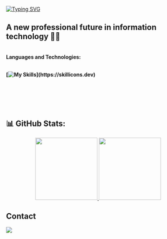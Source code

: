 [![Typing SVG](readme-typing-svg.herokuapp.com/?font=Fira+Code&size=30&pause=600&color=3ff7fd&width=435&lines=Hi!+Come+on+over+🙌)](https://git.io/typing-svg)

 ## A new professional future in information technology 👩‍💻

 
<br />
  <strong>Languages ​​and Technologies:<strong/>
  <br>
  <br>

<div>
  
[![My Skills](https://skillicons.dev/icons?i=c,cpp,python,)](https://skillicons.dev)

<br>
<br>
<br>
<br>
  
## 📊 GitHub Stats:

<div align="center" style="display: flex; justify-content: center;">
  <a href="https://github.com/emytonton">
    <img height="170px" src="https://github-readme-stats.vercel.app/api?username=jvbzm&show_icons=true&theme=blue"/>
    <img height="170px" src="https://github-readme-stats.vercel.app/api/top-langs/?username=jvbzm&layout=compact&theme=blue"/>
  </a>
</div>


## Contact

<div> 
  <a href="mailto:victormb1009@gmail.com"><img src="https://img.shields.io/badge/-Gmail-%23333?style=for-the-badge&logo=gmail&logoColor=white" target="_blank"></a>
</div>
